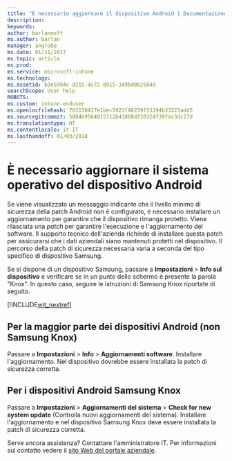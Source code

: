 ```yaml
---
title: "È necessario aggiornare il dispositivo Android | Documentazione Microsoft"
description: 
keywords: 
author: barlanmsft
ms.author: barlan
manager: angrobe
ms.date: 01/11/2017
ms.topic: article
ms.prod: 
ms.service: microsoft-intune
ms.technology: 
ms.assetid: b3e5994c-d215-4c72-8915-349bd0b2504d
searchScope: User help
ROBOTS: 
ms.custom: intune-enduser
ms.openlocfilehash: 703150417e1bec5923f46259f53194b33223add5
ms.sourcegitcommit: 5004b9564915712b41860df20324f39fac3dc27d
ms.translationtype: HT
ms.contentlocale: it-IT
ms.lasthandoff: 01/03/2018
---
```

# <a name="you-need-to-update-your-android-devices-operating-system"></a>È necessario aggiornare il sistema operativo del dispositivo Android

Se viene visualizzato un messaggio indicante che il livello minimo di sicurezza della patch Android non è configurato, è necessario installare un aggiornamento per garantire che il dispositivo rimanga protetto. Viene rilasciata una _patch_ per garantire l'esecuzione e l'aggiornamento del software. Il supporto tecnico dell'azienda richiede di installare questa patch per assicurarsi che i dati aziendali siano mantenuti protetti nel dispositivo. Il percorso della patch di sicurezza necessaria varia a seconda del tipo specifico di dispositivo Samsung.

Se si dispone di un dispositivo Samsung, passare a **Impostazioni** > **Info sul dispositivo** e verificare se in un punto dello schermo è presente la parola "Knox". In questo caso, seguire le istruzioni di Samsung Knox riportate di seguito.

[!INCLUDE[wit_nextref](includes/end-user-os-update-guidance.md)]

## <a name="for-most-android-devices-non-samsung-knox"></a>Per la maggior parte dei dispositivi Android (non Samsung Knox)

Passare a **Impostazioni** > **Info** > **Aggiornamenti software**. Installare l'aggiornamento. Nel dispositivo dovrebbe essere installata la patch di sicurezza corretta.

## <a name="for-samsung-knox-android-devices"></a>Per i dispositivi Android Samsung Knox

Passare a **Impostazioni** > **Aggiornamenti del sistema** > **Check for new system update** (Controlla nuovi aggiornamenti del sistema). Installare l'aggiornamento e nel dispositivo Samsung Knox deve essere installata la patch di sicurezza corretta.



Serve ancora assistenza? Contattare l'amministratore IT. Per informazioni sul contatto vedere il [sito Web del portale aziendale](https://portal.manage.microsoft.com#HelpDeskDialog).
